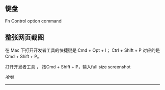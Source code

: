 ## 键盘  
Fn  Control  option  command

## 整张网页截图
在 Mac 下打开开发者工具的快捷键是 Cmd + Opt + I；
Ctrl + Shift + P 对应的是 Cmd + Shift + P。

打开开发者工具 ， 按Cmd + Shift + P，输入full size screenshot

*哈哈*

---
~~~~
